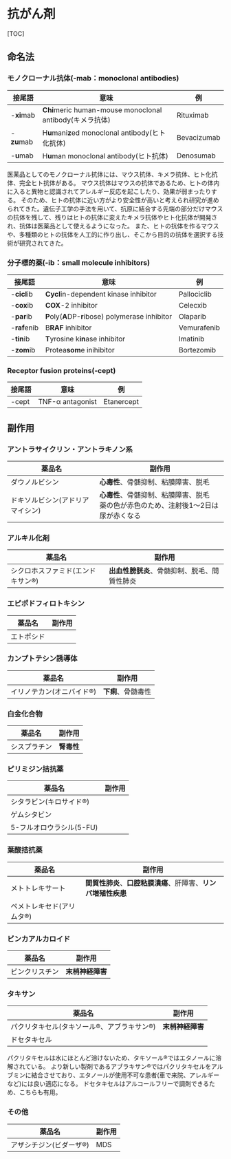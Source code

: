 # 抗がん剤

[TOC]

## 命名法

### モノクローナル抗体(-mab：monoclonal antibodies)

| 接尾語     | 意味                                                     | 例          |
| ---------- | -------------------------------------------------------- | ----------- |
| -**xi**mab | **Chi**meric human-mouse monoclonal antibody(キメラ抗体) | Rituximab   |
| -**zu**mab | H**u**mani**z**ed monoclonal antibody(ヒト化抗体)        | Bevacizumab |
| -**u**mab  | H**u**man monoclonal antibody(ヒト抗体)                  | Denosumab   |

医薬品としてのモノクローナル抗体には、マウス抗体、キメラ抗体、ヒト化抗体、完全ヒト抗体がある。
マウス抗体はマウスの抗体であるため、ヒトの体内に入ると異物と認識されてアレルギー反応を起こしたり、効果が弱まったりする。
そのため、ヒトの抗体に近い方がより安全性が高いと考えられ研究が進められてきた。遺伝子工学の手法を用いて、抗原に結合する先端の部分だけマウスの抗体を残して、残りはヒトの抗体に変えたキメラ抗体やヒト化抗体が開発され、抗体は医薬品として使えるようになった。
また、ヒトの抗体を作るマウスや、多種類のヒトの抗体を人工的に作り出し、そこから目的の抗体を選択する技術が研究されてきた。

### 分子標的薬(-ib：small molecule inhibitors)

| 接尾語       | 意味                                              | 例          |
| ------------ | ------------------------------------------------- | ----------- |
| -**cicl**ib  | **Cycl**in-dependent kinase inhibitor             | Pallociclib |
| -**cox**ib   | **COX**-2 inhibitor                               | Celecxib    |
| -**par**ib   | **P**oly(**A**DP-**r**ibose) polymerase inhibitor | Olaparib    |
| -**raf**enib | B**RAF** inhibitor                                | Vemurafenib |
| -**tin**ib   | **T**yrosine k**in**ase inhibitor                 | Imatinib    |
| -**zom**ib   | Protea**som**e inihibitor                         | Bortezomib  |

### Receptor fusion proteins(-cept)

| 接尾語 | 意味             | 例         |
| ------ | ---------------- | ---------- |
| -cept  | TNF-α antagonist | Etanercept |

## 副作用

### アントラサイクリン・アントラキノン系

| 薬品名                           | 副作用                                                       |
| -------------------------------- | ------------------------------------------------------------ |
| ダウノルビシン                   | **心毒性**、骨髄抑制、粘膜障害、脱毛                         |
| ドキソルビシン(アドリアマイシン) | **心毒性**、骨髄抑制、粘膜障害、脱毛<br />薬の色が赤色のため、注射後1〜2日は尿が赤くなる |

### アルキル化剤

| 薬品名                            | 副作用                                       |
| --------------------------------- | -------------------------------------------- |
| シクロホスファミド(エンドキサン®) | **出血性膀胱炎**、骨髄抑制、脱毛、間質性肺炎 |

### エピポドフィロトキシン

| 薬品名     | 副作用 |
| ---------- | ------ |
| エトポシド |        |

### カンプトテシン誘導体

| 薬品名                    | 副作用             |
| ------------------------- | ------------------ |
| イリノテカン(オニバイド®) | **下痢**、骨髄毒性 |

### 白金化合物

| 薬品名       | 副作用     |
| ------------ | ---------- |
| シスプラチン | **腎毒性** |

### ピリミジン拮抗薬

| 薬品名                   | 副作用 |
| ------------------------ | ------ |
| シタラビン(キロサイド®)  |        |
| ゲムシタビン             |        |
| 5-フルオロウラシル(5-FU) |        |

### 葉酸拮抗薬

| 薬品名                    | 副作用                                                       |
| ------------------------- | ------------------------------------------------------------ |
| メトトレキサート          | **間質性肺炎**、**口腔粘膜潰瘍**、肝障害、**リンパ増殖性疾患** |
| ペメトレキセド(アリムタ®) |                                                              |

### ビンカアルカロイド

| 薬品名         | 副作用           |
| -------------- | ---------------- |
| ビンクリスチン | **末梢神経障害** |

### タキサン

| 薬品名                                     | 副作用           |
| ------------------------------------------ | ---------------- |
| パクリタキセル(タキソール®、アブラキサン®) | **末梢神経障害** |
| ドセタキセル                               |                  |

パクリタキセルは水にほとんど溶けないため、タキソール®ではエタノールに溶解されている。
より新しい製剤であるアブラキサン®ではパクリタキセルをアルブミンに結合させており、エタノールが使用不可な患者(車で来院、アレルギーなど)には良い適応になる。
ドセタキセルはアルコールフリーで調剤できるため、こちらも有用。

### その他

| 薬品名                  | 副作用 |
| ----------------------- | ------ |
| アザシチジン(ビダーザ®) | MDS    |